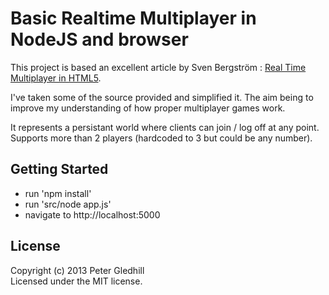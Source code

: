 # Basic Realtime Multiplayer in NodeJS and browser

This project is based an excellent article by Sven Bergström : [Real Time Multiplayer in HTML5](http://buildnewgames.com/real-time-multiplayer/).

I've taken some of the source provided and simplified it.  The aim being to improve my understanding of how proper multiplayer games work.

It represents a persistant world where clients can join / log off at any point.  Supports more than 2 players (hardcoded to 3 but could be any number).

## Getting Started

- run 'npm install'
- run 'src/node app.js'
- navigate to http://localhost:5000

## License
Copyright (c) 2013 Peter Gledhill  
Licensed under the MIT license.
